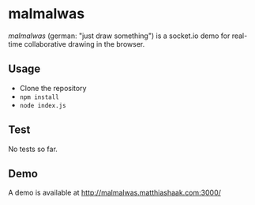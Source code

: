 # malmalwas

_malmalwas_ (german: "just draw something") is a socket.io demo for real-time collaborative drawing in the browser. 

## Usage

* Clone the repository
* `npm install`
* `node index.js`

## Test

No tests so far.

## Demo
A demo is available at <http://malmalwas.matthiashaak.com:3000/>